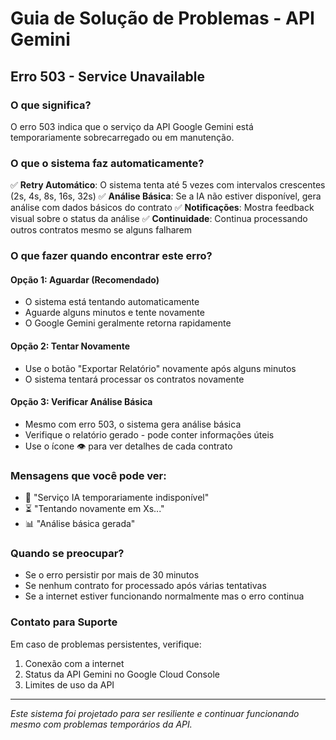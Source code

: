 # Guia de Solução de Problemas - API Gemini

## Erro 503 - Service Unavailable

### O que significa?
O erro 503 indica que o serviço da API Google Gemini está temporariamente sobrecarregado ou em manutenção.

### O que o sistema faz automaticamente?
✅ **Retry Automático**: O sistema tenta até 5 vezes com intervalos crescentes (2s, 4s, 8s, 16s, 32s)
✅ **Análise Básica**: Se a IA não estiver disponível, gera análise com dados básicos do contrato
✅ **Notificações**: Mostra feedback visual sobre o status da análise
✅ **Continuidade**: Continua processando outros contratos mesmo se alguns falharem

### O que fazer quando encontrar este erro?

#### Opção 1: Aguardar (Recomendado)
- O sistema está tentando automaticamente
- Aguarde alguns minutos e tente novamente
- O Google Gemini geralmente retorna rapidamente

#### Opção 2: Tentar Novamente
- Use o botão "Exportar Relatório" novamente após alguns minutos
- O sistema tentará processar os contratos novamente

#### Opção 3: Verificar Análise Básica
- Mesmo com erro 503, o sistema gera análise básica
- Verifique o relatório gerado - pode conter informações úteis
- Use o ícone 👁️ para ver detalhes de cada contrato

### Mensagens que você pode ver:

- 🔄 "Serviço IA temporariamente indisponível"
- ⏳ "Tentando novamente em Xs..."
- 📊 "Análise básica gerada"

### Quando se preocupar?
- Se o erro persistir por mais de 30 minutos
- Se nenhum contrato for processado após várias tentativas
- Se a internet estiver funcionando normalmente mas o erro continua

### Contato para Suporte
Em caso de problemas persistentes, verifique:
1. Conexão com a internet
2. Status da API Gemini no Google Cloud Console
3. Limites de uso da API

---
*Este sistema foi projetado para ser resiliente e continuar funcionando mesmo com problemas temporários da API.*